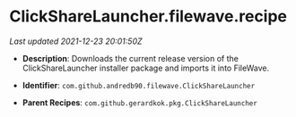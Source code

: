 # ClickShareLauncher.filewave.recipe

_Last updated 2021-12-23 20:01:50Z_

- **Description**: Downloads the current release version of the ClickShareLauncher installer package and imports it into FileWave.

- **Identifier**: `com.github.andredb90.filewave.ClickShareLauncher`

- **Parent Recipes**: `com.github.gerardkok.pkg.ClickShareLauncher`
